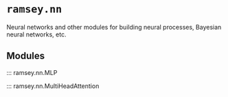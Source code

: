 # ``ramsey.nn``

Neural networks and other modules for building neural processes, Bayesian neural networks, etc.

## Modules

::: ramsey.nn.MLP

::: ramsey.nn.MultiHeadAttention
